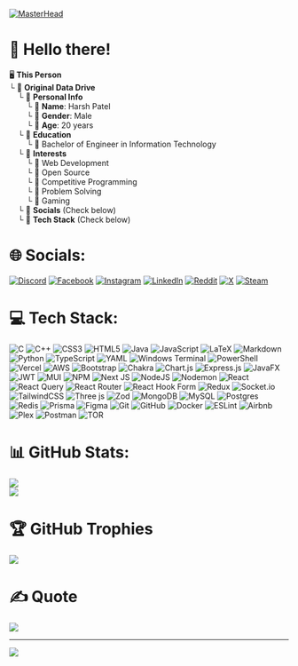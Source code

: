 [![MasterHead](https://res.cloudinary.com/djdegiywz/image/upload/v1719481920/Assets/duckduckgo.gif)](https://github.com/copedopecode/)

# 💫 Hello there!
 🖥️ **This Person**<br/>
 └ 💾 **Original Data Drive**<br/>
 &nbsp;&nbsp;&nbsp;&nbsp;└ 📂 **Personal Info**<br/>
 &nbsp;&nbsp;&nbsp;&nbsp;&nbsp;&nbsp;&nbsp;&nbsp;└ 📄 **Name**: Harsh Patel<br/>
 &nbsp;&nbsp;&nbsp;&nbsp;&nbsp;&nbsp;&nbsp;&nbsp;└ 📄 **Gender**: Male<br/>
 &nbsp;&nbsp;&nbsp;&nbsp;&nbsp;&nbsp;&nbsp;&nbsp;└ 📄 **Age**: 20 years<br/>
 &nbsp;&nbsp;&nbsp;&nbsp;└ 📂 **Education**<br/>
 &nbsp;&nbsp;&nbsp;&nbsp;&nbsp;&nbsp;&nbsp;&nbsp;└ 📄 Bachelor of Engineer in Information Technology<br/>
 &nbsp;&nbsp;&nbsp;&nbsp;└ 📂 **Interests**<br/>
 &nbsp;&nbsp;&nbsp;&nbsp;&nbsp;&nbsp;&nbsp;&nbsp;└ 📄 Web Development<br/>
 &nbsp;&nbsp;&nbsp;&nbsp;&nbsp;&nbsp;&nbsp;&nbsp;└ 📄 Open Source<br/>
 &nbsp;&nbsp;&nbsp;&nbsp;&nbsp;&nbsp;&nbsp;&nbsp;└ 📄 Competitive Programming<br/>
 &nbsp;&nbsp;&nbsp;&nbsp;&nbsp;&nbsp;&nbsp;&nbsp;└ 📄 Problem Solving<br/>
 &nbsp;&nbsp;&nbsp;&nbsp;&nbsp;&nbsp;&nbsp;&nbsp;└ 📄 Gaming<br/>
 &nbsp;&nbsp;&nbsp;&nbsp;└ 📁 **Socials** (Check below)<br/>
 &nbsp;&nbsp;&nbsp;&nbsp;└ 📁 **Tech Stack** (Check below)

# 🌐 Socials:
[![Discord](https://img.shields.io/badge/Discord-%237289DA.svg?style=for-the-badge&logo=discord&logoColor=white)](https://discordapp.com/users/854063317898100766) [![Facebook](https://img.shields.io/badge/Facebook-%231877F2.svg?style=for-the-badge&logo=Facebook&logoColor=white)](https://facebook.com/copedopecode) [![Instagram](https://img.shields.io/badge/Instagram-%23E4405F.svg?style=for-the-badge&logo=Instagram&logoColor=white)](https://instagram.com/harsh_p.12) [![LinkedIn](https://img.shields.io/badge/LinkedIn-%230077B5.svg?style=for-the-badge&logo=linkedin&logoColor=white)](https://linkedin.com/in/search-harsh) [![Reddit](https://img.shields.io/badge/Reddit-%23FF4500.svg?style=for-the-badge&logo=Reddit&logoColor=white)](https://reddit.com/user/HarshPatel1100) [![X](https://img.shields.io/badge/X-black.svg?style=for-the-badge&logo=X&logoColor=white)](https://x.com/copedopecode) [![Steam](https://img.shields.io/badge/steam-%23000000.svg?style=for-the-badge&logo=steam&logoColor=white)](https://steamcommunity.com/profiles/76561199171235888/)

# 💻 Tech Stack:
![C](https://img.shields.io/badge/c-%2300599C.svg?style=for-the-badge&logo=c&logoColor=white) ![C++](https://img.shields.io/badge/c++-%2300599C.svg?style=for-the-badge&logo=c%2B%2B&logoColor=white) ![CSS3](https://img.shields.io/badge/css3-%231572B6.svg?style=for-the-badge&logo=css3&logoColor=white) ![HTML5](https://img.shields.io/badge/html5-%23E34F26.svg?style=for-the-badge&logo=html5&logoColor=white) ![Java](https://img.shields.io/badge/java-%23ED8B00.svg?style=for-the-badge&logo=openjdk&logoColor=white) ![JavaScript](https://img.shields.io/badge/javascript-%23323330.svg?style=for-the-badge&logo=javascript&logoColor=%23F7DF1E) ![LaTeX](https://img.shields.io/badge/latex-%23008080.svg?style=for-the-badge&logo=latex&logoColor=white) ![Markdown](https://img.shields.io/badge/markdown-%23000000.svg?style=for-the-badge&logo=markdown&logoColor=white) ![Python](https://img.shields.io/badge/python-3670A0?style=for-the-badge&logo=python&logoColor=ffdd54) ![TypeScript](https://img.shields.io/badge/typescript-%23007ACC.svg?style=for-the-badge&logo=typescript&logoColor=white) ![YAML](https://img.shields.io/badge/yaml-%23ffffff.svg?style=for-the-badge&logo=yaml&logoColor=151515) ![Windows Terminal](https://img.shields.io/badge/Windows%20Terminal-%234D4D4D.svg?style=for-the-badge&logo=windows-terminal&logoColor=white) ![PowerShell](https://img.shields.io/badge/PowerShell-%235391FE.svg?style=for-the-badge&logo=powershell&logoColor=white) ![Vercel](https://img.shields.io/badge/vercel-%23000000.svg?style=for-the-badge&logo=vercel&logoColor=white) ![AWS](https://img.shields.io/badge/AWS-%23FF9900.svg?style=for-the-badge&logo=amazon-aws&logoColor=white) ![Bootstrap](https://img.shields.io/badge/bootstrap-%238511FA.svg?style=for-the-badge&logo=bootstrap&logoColor=white) ![Chakra](https://img.shields.io/badge/chakra-%234ED1C5.svg?style=for-the-badge&logo=chakraui&logoColor=white) ![Chart.js](https://img.shields.io/badge/chart.js-F5788D.svg?style=for-the-badge&logo=chart.js&logoColor=white) ![Express.js](https://img.shields.io/badge/express.js-%23404d59.svg?style=for-the-badge&logo=express&logoColor=%2361DAFB) ![JavaFX](https://img.shields.io/badge/javafx-%23FF0000.svg?style=for-the-badge&logo=javafx&logoColor=white) ![JWT](https://img.shields.io/badge/JWT-black?style=for-the-badge&logo=JSON%20web%20tokens) ![MUI](https://img.shields.io/badge/MUI-%230081CB.svg?style=for-the-badge&logo=mui&logoColor=white) ![NPM](https://img.shields.io/badge/NPM-%23CB3837.svg?style=for-the-badge&logo=npm&logoColor=white) ![Next JS](https://img.shields.io/badge/Next-black?style=for-the-badge&logo=next.js&logoColor=white) ![NodeJS](https://img.shields.io/badge/node.js-6DA55F?style=for-the-badge&logo=node.js&logoColor=white) ![Nodemon](https://img.shields.io/badge/NODEMON-%23323330.svg?style=for-the-badge&logo=nodemon&logoColor=%BBDEAD) ![React](https://img.shields.io/badge/react-%2320232a.svg?style=for-the-badge&logo=react&logoColor=%2361DAFB) ![React Query](https://img.shields.io/badge/-React%20Query-FF4154?style=for-the-badge&logo=react%20query&logoColor=white) ![React Router](https://img.shields.io/badge/React_Router-CA4245?style=for-the-badge&logo=react-router&logoColor=white) ![React Hook Form](https://img.shields.io/badge/React%20Hook%20Form-%23EC5990.svg?style=for-the-badge&logo=reacthookform&logoColor=white) ![Redux](https://img.shields.io/badge/redux-%23593d88.svg?style=for-the-badge&logo=redux&logoColor=white) ![Socket.io](https://img.shields.io/badge/Socket.io-black?style=for-the-badge&logo=socket.io&badgeColor=010101) ![TailwindCSS](https://img.shields.io/badge/tailwindcss-%2338B2AC.svg?style=for-the-badge&logo=tailwind-css&logoColor=white) ![Three js](https://img.shields.io/badge/threejs-black?style=for-the-badge&logo=three.js&logoColor=white) ![Zod](https://img.shields.io/badge/zod-%233068b7.svg?style=for-the-badge&logo=zod&logoColor=white) ![MongoDB](https://img.shields.io/badge/MongoDB-%234ea94b.svg?style=for-the-badge&logo=mongodb&logoColor=white) ![MySQL](https://img.shields.io/badge/mysql-4479A1.svg?style=for-the-badge&logo=mysql&logoColor=white) ![Postgres](https://img.shields.io/badge/postgres-%23316192.svg?style=for-the-badge&logo=postgresql&logoColor=white) ![Redis](https://img.shields.io/badge/redis-%23DD0031.svg?style=for-the-badge&logo=redis&logoColor=white) ![Prisma](https://img.shields.io/badge/Prisma-3982CE?style=for-the-badge&logo=Prisma&logoColor=white) ![Figma](https://img.shields.io/badge/figma-%23F24E1E.svg?style=for-the-badge&logo=figma&logoColor=white) ![Git](https://img.shields.io/badge/git-%23F05033.svg?style=for-the-badge&logo=git&logoColor=white) ![GitHub](https://img.shields.io/badge/github-%23121011.svg?style=for-the-badge&logo=github&logoColor=white) ![Docker](https://img.shields.io/badge/docker-%230db7ed.svg?style=for-the-badge&logo=docker&logoColor=white) ![ESLint](https://img.shields.io/badge/ESLint-4B3263?style=for-the-badge&logo=eslint&logoColor=white) ![Airbnb](https://img.shields.io/badge/Airbnb-%23ff5a5f.svg?style=for-the-badge&logo=Airbnb&logoColor=white) ![Plex](https://img.shields.io/badge/plex-%23E5A00D.svg?style=for-the-badge&logo=plex&logoColor=white) ![Postman](https://img.shields.io/badge/Postman-FF6C37?style=for-the-badge&logo=postman&logoColor=white) ![TOR](https://img.shields.io/badge/tor-%237E4798.svg?style=for-the-badge&logo=tor-project&logoColor=white)

# 📊 GitHub Stats:
![](https://github-readme-stats.vercel.app/api?username=copedopecode&theme=dark&hide_border=true&include_all_commits=false&count_private=true)<br/>
![](https://github-readme-streak-stats.herokuapp.com/?user=copedopecode&theme=dark&hide_border=true)

# 🏆 GitHub Trophies
![](https://github-profile-trophy.vercel.app/?username=copedopecode&theme=radical&no-frame=true&no-bg=true&margin-w=4)

# ✍️ Quote
![](https://quotes-github-readme.vercel.app/api?type=horizontal&theme=dark)


---
[![](https://visitcount.itsvg.in/api?id=copedopecode&icon=10&color=1)](https://visitcount.itsvg.in)
